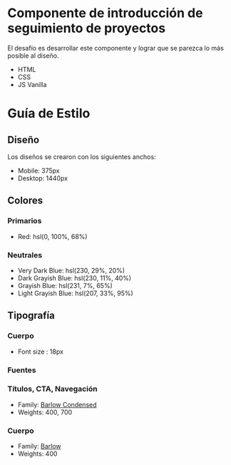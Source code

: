 # Componente de introducción de seguimiento de proyectos

El desafío es desarrollar este componente y lograr que se parezca lo más posible al diseño.

- HTML
- CSS
- JS Vanilla

# Guía de Estilo

## Diseño

Los diseños se crearon con los siguientes anchos:

- Mobile: 375px
- Desktop: 1440px

## Colores
### Primarios

- Red: hsl(0, 100%, 68%)

### Neutrales

- Very Dark Blue: hsl(230, 29%, 20%)
- Dark Grayish Blue: hsl(230, 11%, 40%)
- Grayish Blue: hsl(231, 7%, 65%)
- Light Grayish Blue: hsl(207, 33%, 95%)

## Tipografía

### Cuerpo

- Font size : 18px

### Fuentes

### Títulos, CTA, Navegación

- Family: [Barlow Condensed](https://fonts.google.com/specimen/Barlow+Condensed)
- Weights: 400, 700

### Cuerpo

- Family: [Barlow](https://fonts.google.com/specimen/Barlow)
- Weights: 400